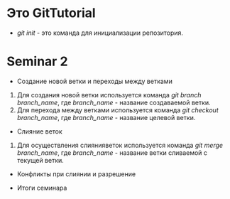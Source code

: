 # Это GitTutorial

* *git init* - это команда для инициализации репозитория.

# Seminar 2

* Создание новой ветки и переходы между ветками

1. Для создания новой ветки используется команда *git branch branch_name*, где *branch_name* - название создаваемой ветки.
2. Для перехода между ветками используется команда *git checkout branch_name*, где *branch_name* - название целевой ветки.

* Слияние веток

1. Для осуществления слиянияветок используется команда *git merge branch_name*, где *branch_name* - название ветки сливаемой с текущей ветки.  

* Конфликты при слиянии и разрешение

* Итоги семинара